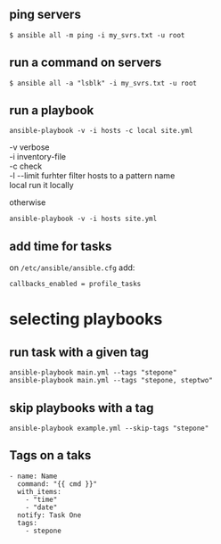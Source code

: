 
## ping servers
```
$ ansible all -m ping -i my_svrs.txt -u root
```
## run a command on servers
```
$ ansible all -a "lsblk" -i my_svrs.txt -u root
```
## run a playbook
```
ansible-playbook -v -i hosts -c local site.yml
```
-v verbose<br/>
-i inventory-file<br/>
-c check<br/>
-l --limit furhter filter hosts to a pattern name<br/>
local run it locally<br/>

otherwise
```
ansible-playbook -v -i hosts site.yml
```
## add time for tasks

on `/etc/ansible/ansible.cfg` add:
```
callbacks_enabled = profile_tasks
```
# selecting playbooks
## run task with a given tag
```
ansible-playbook main.yml --tags "stepone"
ansible-playbook main.yml --tags "stepone, steptwo"
```
## skip playbooks with a tag
```
ansible-playbook example.yml --skip-tags "stepone"
```
## Tags on a taks
```
- name: Name
  command: "{{ cmd }}"
  with_items:
    - "time"
    - "date"
  notify: Task One
  tags:
    - stepone
```





